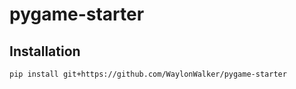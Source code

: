 # pygame-starter

## Installation

``` bash
pip install git+https://github.com/WaylonWalker/pygame-starter
```
